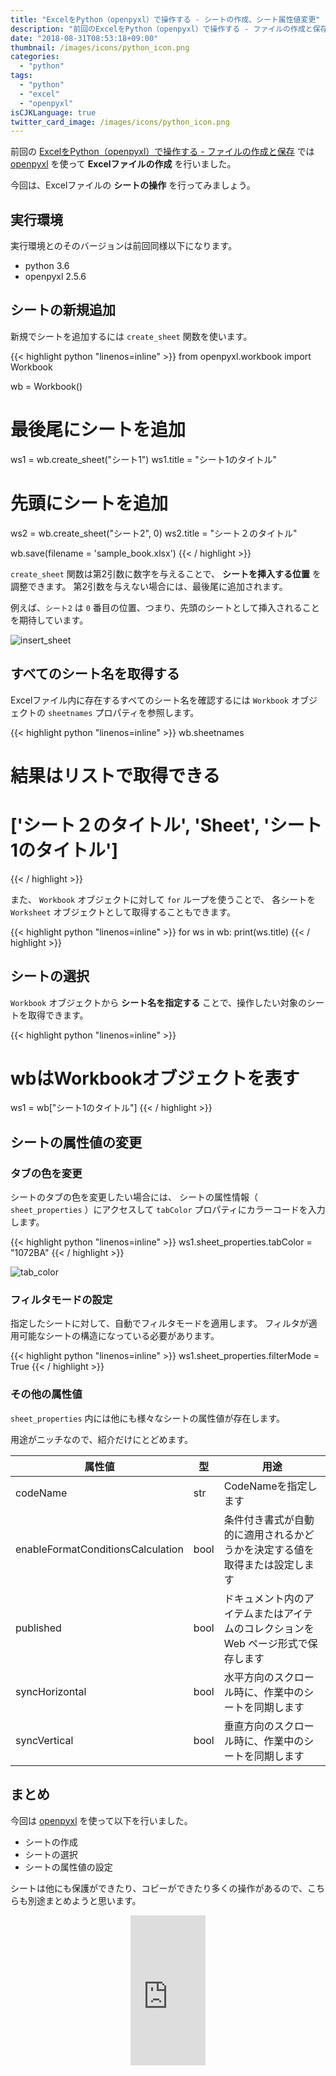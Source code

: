 ```yaml
---
title: "ExcelをPython（openpyxl）で操作する - シートの作成、シート属性値変更"
description: "前回のExcelをPython（openpyxl）で操作する - ファイルの作成と保存ではopenpyxlを使って、Excelファイルの作成を行いました。今回はシートの操作を行ってみましょう。"
date: "2018-08-31T08:53:18+09:00"
thumbnail: /images/icons/python_icon.png
categories:
  - "python"
tags:
  - "python"
  - "excel"
  - "openpyxl"
isCJKLanguage: true
twitter_card_image: /images/icons/python_icon.png
---
```


前回の [ExcelをPython（openpyxl）で操作する - ファイルの作成と保存](/post/python/create-excel-with-openpyxl/) では [openpyxl](https://openpyxl.readthedocs.io/en/stable/index.html) を使って **Excelファイルの作成** を行いました。

今回は、Excelファイルの **シートの操作** を行ってみましょう。

<!--adsense-->

## 実行環境

実行環境とのそのバージョンは前回同様以下になります。

* python 3.6
* openpyxl 2.5.6

## シートの新規追加

新規でシートを追加するには `create_sheet` 関数を使います。

{{< highlight python "linenos=inline" >}}
from openpyxl.workbook import Workbook

wb = Workbook()

# 最後尾にシートを追加
ws1 = wb.create_sheet("シート1")
ws1.title = "シート1のタイトル"

# 先頭にシートを追加
ws2 = wb.create_sheet("シート2", 0)
ws2.title = "シート２のタイトル"

wb.save(filename = 'sample_book.xlsx')
{{< / highlight >}}

`create_sheet` 関数は第2引数に数字を与えることで、 **シートを挿入する位置** を調整できます。
第2引数を与えない場合には、最後尾に追加されます。

例えば、`シート2` は `0` 番目の位置、つまり、先頭のシートとして挿入されることを期待しています。

![insert_sheet](/images/20180831/insert_sheet.png)

## すべてのシート名を取得する

Excelファイル内に存在するすべてのシート名を確認するには `Workbook` オブジェクトの `sheetnames` プロパティを参照します。

{{< highlight python "linenos=inline" >}}
wb.sheetnames
# 結果はリストで取得できる
# ['シート２のタイトル', 'Sheet', 'シート1のタイトル']
{{< / highlight >}}

また、 `Workbook` オブジェクトに対して `for` ループを使うことで、 各シートを `Worksheet` オブジェクトとして取得することもできます。 

{{< highlight python "linenos=inline" >}}
for ws in wb:
    print(ws.title)
{{< / highlight >}}

<!--adsense-->

## シートの選択

`Workbook` オブジェクトから **シート名を指定する** ことで、操作したい対象のシートを取得できます。

{{< highlight python "linenos=inline" >}}
# wbはWorkbookオブジェクトを表す
ws1 = wb["シート1のタイトル"]
{{< / highlight >}}

## シートの属性値の変更

### タブの色を変更

シートのタブの色を変更したい場合には、 シートの属性情報（ `sheet_properties` ）にアクセスして
`tabColor` プロパティにカラーコードを入力します。

{{< highlight python "linenos=inline" >}}
ws1.sheet_properties.tabColor = "1072BA"
{{< / highlight >}}

![tab_color](/images/20180831/tab_color.png)

### フィルタモードの設定

指定したシートに対して、自動でフィルタモードを適用します。
フィルタが適用可能なシートの構造になっている必要があります。

{{< highlight python "linenos=inline" >}}
ws1.sheet_properties.filterMode = True
{{< / highlight >}}

### その他の属性値

`sheet_properties` 内には他にも様々なシートの属性値が存在します。

用途がニッチなので、紹介だけにとどめます。

|属性値|型|用途|
|-----|-----|-----|
|codeName|str|CodeNameを指定します|
|enableFormatConditionsCalculation|bool|条件付き書式が自動的に適用されるかどうかを決定する値を取得または設定します|
|published|bool|ドキュメント内のアイテムまたはアイテムのコレクションを Web ページ形式で保存します|
|syncHorizontal|bool|水平方向のスクロール時に、作業中のシートを同期します|
|syncVertical|bool|垂直方向のスクロール時に、作業中のシートを同期します|

<!--adsense-->

## まとめ

今回は [openpyxl](https://openpyxl.readthedocs.io/en/stable/index.html) を使って以下を行いました。

* シートの作成
* シートの選択
* シートの属性値の設定

シートは他にも保護ができたり、コピーができたり多くの操作があるので、こちらも別途まとめようと思います。

<div align="center">
<iframe style="width:120px;height:240px;" marginwidth="0" marginheight="0" scrolling="no" frameborder="0" src="https://rcm-fe.amazon-adsystem.com/e/cm?ref=qf_sp_asin_til&t=soudegesu-22&m=amazon&o=9&p=8&l=as1&IS2=1&detail=1&asins=487311778X&linkId=dead5d9ca736c61a64b07ba1b39b3222&bc1=ffffff&lt1=_blank&fc1=333333&lc1=0066c0&bg1=ffffff&f=ifr">
</iframe>
</div><br>
